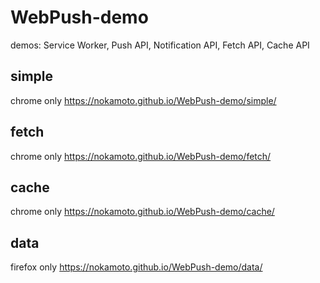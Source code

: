 # WebPush-demo
demos: Service Worker, Push API, Notification API, Fetch API, Cache API

## simple
chrome only
https://nokamoto.github.io/WebPush-demo/simple/

## fetch
chrome only
https://nokamoto.github.io/WebPush-demo/fetch/

## cache
chrome only
https://nokamoto.github.io/WebPush-demo/cache/

## data
firefox only
https://nokamoto.github.io/WebPush-demo/data/
